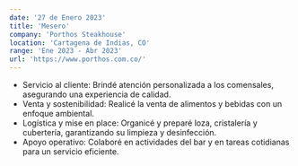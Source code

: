 ```yaml
---
date: '27 de Enero 2023'
title: 'Mesero'
company: 'Porthos Steakhouse'
location: 'Cartagena de Indias, CO'
range: 'Ene 2023 - Abr 2023'
url: 'https://www.porthos.com.co/'
---
```


- Servicio al cliente: Brindé atención personalizada a los comensales, asegurando una experiencia de calidad.
- Venta y sostenibilidad: Realicé la venta de alimentos y bebidas con un enfoque ambiental.
- Logística y mise en place: Organicé y preparé loza, cristalería y cubertería, garantizando su limpieza y desinfección.
- Apoyo operativo: Colaboré en actividades del bar y en tareas cotidianas para un servicio eficiente.
